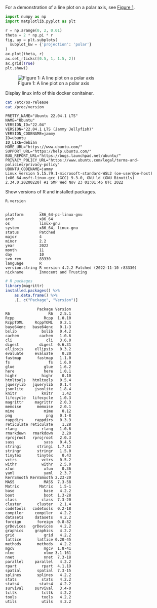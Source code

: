 
For a demonstration of a line plot on a polar axis, see
[Figure 1](#fig-polar).

``` python
import numpy as np
import matplotlib.pyplot as plt

r = np.arange(0, 2, 0.01)
theta = 2 * np.pi * r
fig, ax = plt.subplots(
  subplot_kw = {'projection': 'polar'} 
)
ax.plot(theta, r)
ax.set_rticks([0.5, 1, 1.5, 2])
ax.grid(True)
plt.show()
```

<figure>
<img src="hello-qr_files/figure-commonmark/fig-polar-1.png"
id="fig-polar" alt="Figure 1: A line plot on a polar axis" />
<figcaption aria-hidden="true">Figure 1: A line plot on a polar
axis</figcaption>
</figure>

Display linux info of this docker conitainer.

``` bash
cat /etc/os-release
cat /proc/version
```

    PRETTY_NAME="Ubuntu 22.04.1 LTS"
    NAME="Ubuntu"
    VERSION_ID="22.04"
    VERSION="22.04.1 LTS (Jammy Jellyfish)"
    VERSION_CODENAME=jammy
    ID=ubuntu
    ID_LIKE=debian
    HOME_URL="https://www.ubuntu.com/"
    SUPPORT_URL="https://help.ubuntu.com/"
    BUG_REPORT_URL="https://bugs.launchpad.net/ubuntu/"
    PRIVACY_POLICY_URL="https://www.ubuntu.com/legal/terms-and-policies/privacy-policy"
    UBUNTU_CODENAME=jammy
    Linux version 5.15.79.1-microsoft-standard-WSL2 (oe-user@oe-host) (x86_64-msft-linux-gcc (GCC) 9.3.0, GNU ld (GNU Binutils) 2.34.0.20200220) #1 SMP Wed Nov 23 01:01:46 UTC 2022

Show versions of R and installed packages.

``` r
R.version
```

                   _                                          
    platform       x86_64-pc-linux-gnu                        
    arch           x86_64                                     
    os             linux-gnu                                  
    system         x86_64, linux-gnu                          
    status         Patched                                    
    major          4                                          
    minor          2.2                                        
    year           2022                                       
    month          11                                         
    day            10                                         
    svn rev        83330                                      
    language       R                                          
    version.string R version 4.2.2 Patched (2022-11-10 r83330)
    nickname       Innocent and Trusting                      

``` r
# R packages
library(magrittr)
installed.packages() %>%
    as.data.frame() %>%
    .[, c("Package", "Version")]
```

                  Package Version
    R6                 R6   2.5.1
    Rcpp             Rcpp  1.0.10
    RcppTOML     RcppTOML   0.2.1
    base64enc   base64enc   0.1-3
    bslib           bslib   0.4.2
    cachem         cachem   1.0.6
    cli               cli   3.6.0
    digest         digest  0.6.31
    ellipsis     ellipsis   0.3.2
    evaluate     evaluate    0.20
    fastmap       fastmap   1.1.0
    fs                 fs   1.6.0
    glue             glue   1.6.2
    here             here   1.0.1
    highr           highr    0.10
    htmltools   htmltools   0.5.4
    jquerylib   jquerylib   0.1.4
    jsonlite     jsonlite   1.8.4
    knitr           knitr    1.42
    lifecycle   lifecycle   1.0.3
    magrittr     magrittr   2.0.3
    memoise       memoise   2.0.1
    mime             mime    0.12
    png               png   0.1-8
    rappdirs     rappdirs   0.3.3
    reticulate reticulate    1.28
    rlang           rlang   1.0.6
    rmarkdown   rmarkdown    2.20
    rprojroot   rprojroot   2.0.3
    sass             sass   0.4.5
    stringi       stringi  1.7.12
    stringr       stringr   1.5.0
    tinytex       tinytex    0.43
    vctrs           vctrs   0.5.2
    withr           withr   2.5.0
    xfun             xfun    0.36
    yaml             yaml   2.3.7
    KernSmooth KernSmooth 2.23-20
    MASS             MASS  7.3-58
    Matrix         Matrix   1.5-1
    base             base   4.2.2
    boot             boot  1.3-28
    class           class  7.3-20
    cluster       cluster   2.1.4
    codetools   codetools  0.2-18
    compiler     compiler   4.2.2
    datasets     datasets   4.2.2
    foreign       foreign  0.8-82
    grDevices   grDevices   4.2.2
    graphics     graphics   4.2.2
    grid             grid   4.2.2
    lattice       lattice 0.20-45
    methods       methods   4.2.2
    mgcv             mgcv  1.8-41
    nlme             nlme 3.1-161
    nnet             nnet  7.3-18
    parallel     parallel   4.2.2
    rpart           rpart  4.1.19
    spatial       spatial  7.3-15
    splines       splines   4.2.2
    stats           stats   4.2.2
    stats4         stats4   4.2.2
    survival     survival   3.4-0
    tcltk           tcltk   4.2.2
    tools           tools   4.2.2
    utils           utils   4.2.2
